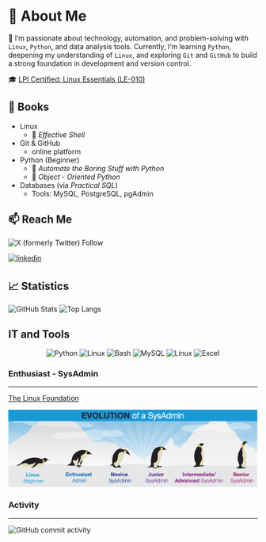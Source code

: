 # 🚀 About Me

🧠 I’m passionate about technology, automation, and problem-solving with `Linux`, `Python`, and data analysis tools. Currently, I’m learning `Python`, deepening my understanding of `Linux`, and exploring `Git` and `GitHub` to build a strong foundation in development and version control.

🎓 [LPI Certified: Linux Essentials (LE-010)](https://cs.lpi.org/caf/Xamman/certification/verify/LPI000387584/9v5htrp48a)

## 📖 Books

- Linux
  - :book: *Effective Shell*
- Git & GitHub
  - online platform
- Python (Beginner)
  - :book: *Automate the Boring Stuff with Python*
  - :book: *Object - Oriented Python*
- Databases (via *Practical SQL*)
  - Tools: MySQL, PostgreSQL, pgAdmin

## 📫 Reach Me

![X (formerly Twitter) Follow](https://img.shields.io/twitter/follow/jxvargs)

<a href="https://www.linkedin.com/in/jose-j-vargas/" target="_blank">
<img src=https://img.shields.io/badge/linkedin-%231E77B5.svg?&style=for-the-badge&logo=linkedin&logoColor=white alt=linkedin style="margin-bottom: 5px;" />
</a>

## 📈 Statistics
![GitHub Stats](https://github-readme-stats.vercel.app/api?username=jxvargs&show_icons=true&theme=radical)
![Top Langs](https://github-readme-stats.vercel.app/api/top-langs/?username=jxvargs&layout=compact&theme=radical)

## IT and Tools

<div align="center">

![Python](https://img.shields.io/badge/Python-3776AB?style=flat&logo=python&logoColor=white)
![Linux](https://img.shields.io/badge/Linux-FCC624?style=flat&logo=linux&logoColor=black)
![Bash](https://img.shields.io/badge/Bash-4EAA25?style=flat&logo=gnubash&logoColor=white)
![MySQL](https://img.shields.io/badge/MySQL-3776AB?style=flat&logo=mysql&logoColor=white)
![Linux](https://img.shields.io/badge/PostgreSQL-3776AA?style=flat&logo=postgresql&logoColor=black)
![Excel](https://img.shields.io/badge/Excel-217346?style=flat&logo=microsoftexcel&logoColor=white)

</div>
</td><td valign="top" width="33%">

<div align="center">  

</div>

### **Enthusiast** - SysAdmin
---
[The Linux Foundation](https://training.linuxfoundation.org/wp-content/uploads/2021/01/publication_Future_Proof_Your_SysAdmin_Career.pdf)

![Evolution of a SysAdmin](/Logos/evolution-sysadmin.png)

### Activity

---
![GitHub commit activity](https://img.shields.io/github/commit-activity/m/jxvargs/git_journal)

<!---
jxvar6s/jxvar6s is a ✨ special ✨ repository because its `README.md` (this file) appears on your GitHub profile.
You can click the Preview link to take a look at your changes.
--->
